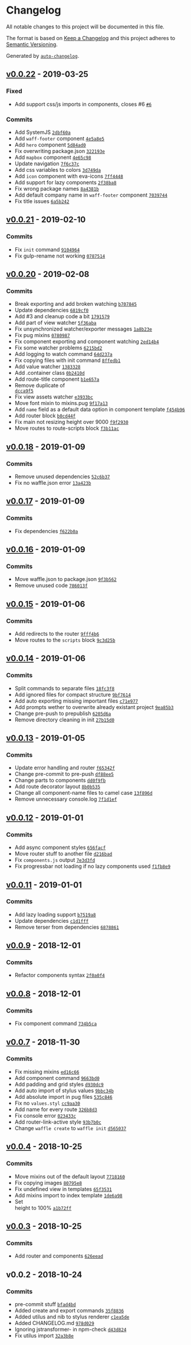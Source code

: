 # Changelog

All notable changes to this project will be documented in this file.

The format is based on [Keep a Changelog](http://keepachangelog.com/en/1.0.0/)
and this project adheres to [Semantic Versioning](http://semver.org/spec/v2.0.0.html).

Generated by [`auto-changelog`](https://github.com/CookPete/auto-changelog).

## [v0.0.22](https://github.com/wvffle/static-waffle/compare/v0.0.21...v0.0.22) - 2019-03-25

### Fixed

- Add support css/js imports in components, closes #6 [`#6`](https://github.com/wvffle/static-waffle/issues/6)

### Commits

- Add SystemJS [`2dbf60a`](https://github.com/wvffle/static-waffle/commit/2dbf60a26276b66a7f42cf81525f3019e8deb817)
- Add `waff-footer` component [`4e5a8e5`](https://github.com/wvffle/static-waffle/commit/4e5a8e51364be1e2e8026b3317f4c503ddac7d11)
- Add `hero` component [`5d84ad0`](https://github.com/wvffle/static-waffle/commit/5d84ad015fbe33ce9e60862154f52403ba7c1360)
- Fix overwriting package.json [`322193e`](https://github.com/wvffle/static-waffle/commit/322193e11f27f4d9b719c02c175b2dca6698e4af)
- Add `mapbox` component [`4e65c98`](https://github.com/wvffle/static-waffle/commit/4e65c98e9a86c895d974547d5a6878049ed947f2)
- Update navigation [`7f6c37c`](https://github.com/wvffle/static-waffle/commit/7f6c37c1df7cab94d86db921f4913dc19cf6dad2)
- Add css variables to colors [`3d749da`](https://github.com/wvffle/static-waffle/commit/3d749da41ac82d78ecb7c4fbb6747c62dd3a7b0c)
- Add `icon` component with eva-icons [`7ff4448`](https://github.com/wvffle/static-waffle/commit/7ff444855057bf4e21803737a7a84f80b59a8751)
- Add support for lazy components [`2f38ba8`](https://github.com/wvffle/static-waffle/commit/2f38ba84ef2b87b6bf216c22edda4129d8cb2621)
- Fix wrong package names [`8a4381b`](https://github.com/wvffle/static-waffle/commit/8a4381b6dcde68d405eada54ca7c1289a42943ea)
- Add default company name in `waff-footer` component [`7039744`](https://github.com/wvffle/static-waffle/commit/7039744873e672081dc8c0af6d9832381c70c395)
- Fix title issues [`6a5b242`](https://github.com/wvffle/static-waffle/commit/6a5b2422b7a18fc19bcde242da94c3a0551a1c49)

## [v0.0.21](https://github.com/wvffle/static-waffle/compare/v0.0.20...v0.0.21) - 2019-02-10

### Commits

- Fix `init` command [`9104964`](https://github.com/wvffle/static-waffle/commit/91049648c98eb14ea05ea208065adb43f7106232)
- Fix gulp-rename not working [`0787514`](https://github.com/wvffle/static-waffle/commit/0787514783001dffa26b38505f0f44ba1530db27)

## [v0.0.20](https://github.com/wvffle/static-waffle/compare/v0.0.18...v0.0.20) - 2019-02-08

### Commits

- Break exporting and add broken watching [`b707845`](https://github.com/wvffle/static-waffle/commit/b7078457fe1dd88b4c81d051b9ba3c5cf1c574b2)
- Update dependencies [`6819cf0`](https://github.com/wvffle/static-waffle/commit/6819cf0055eb2211d491dcf235be20b109f80f4d)
- Add #3 and cleanup code a bit [`1791579`](https://github.com/wvffle/static-waffle/commit/1791579862034d7e3f881b7c59940e6b75f79372)
- Add part of view watcher [`5f36aba`](https://github.com/wvffle/static-waffle/commit/5f36abaf8424e4b43347f4d81a390ab0bf96c447)
- Fix unsynchronized watcher/exporter messages [`1a8b23e`](https://github.com/wvffle/static-waffle/commit/1a8b23effb8bfaa270d4abcbe425ee9a7c040583)
- Fix pug mixins [`0780987`](https://github.com/wvffle/static-waffle/commit/07809873bff7f01b2707649c802a3f2c38b22e28)
- Fix component exporting and component watching [`2ed14b4`](https://github.com/wvffle/static-waffle/commit/2ed14b4dc20f73f7979675da766923ee39d632b2)
- Fix some watcher problems [`6215bd2`](https://github.com/wvffle/static-waffle/commit/6215bd265a81ca9bed5a5d2ca1942580e233a3ef)
- Add logging to watch command [`64d237a`](https://github.com/wvffle/static-waffle/commit/64d237a35eb61211c5d0dda2c704c909f64afe21)
- Fix copying files with init command [`8ffedb1`](https://github.com/wvffle/static-waffle/commit/8ffedb11bab1d94ff199fcaf7ee004429ad0a0c4)
- Add value watcher [`1383328`](https://github.com/wvffle/static-waffle/commit/13833283c12e178ae3a485c2f1a90d8e6db70393)
- Add .container class [`0b2410d`](https://github.com/wvffle/static-waffle/commit/0b2410d5a6ea195860e0c3fe11a75d5cefba8710)
- Add route-title component [`b1e657a`](https://github.com/wvffle/static-waffle/commit/b1e657ad6d44c0b3500ec0e303c11fe6ad2943e6)
- Remove duplicate of <main> [`dcca9f5`](https://github.com/wvffle/static-waffle/commit/dcca9f52dd8ab684e2e60f96632faef0a6258da4)
- Fix view assets watcher [`e3933bc`](https://github.com/wvffle/static-waffle/commit/e3933bcaa32f57fd9a30d98cdde22550d1cea1c9)
- Move font mixin to mixins.pug [`9f17a13`](https://github.com/wvffle/static-waffle/commit/9f17a130e73de4047552b789909973a6b8cac80a)
- Add `name` field as a default data option in component template [`f454b96`](https://github.com/wvffle/static-waffle/commit/f454b968237024982cb7398c3c76291a8080fc72)
- Add router block [`b0cd44f`](https://github.com/wvffle/static-waffle/commit/b0cd44f0b259808f825140d0c96a8726542938fd)
- Fix main not resizing height over 9000 [`f9f2930`](https://github.com/wvffle/static-waffle/commit/f9f293087bd6eb5d5251b0a89592d84cc04e93d7)
- Move routes to route-scripts block [`f3b11ac`](https://github.com/wvffle/static-waffle/commit/f3b11acbc2b8936b92415adf2daede08163f18bf)

## [v0.0.18](https://github.com/wvffle/static-waffle/compare/v0.0.17...v0.0.18) - 2019-01-09

### Commits

- Remove unused dependencies [`52c6b37`](https://github.com/wvffle/static-waffle/commit/52c6b379cfa1b45cb31265636f61070e415da08a)
- Fix no waffle.json error [`13a423b`](https://github.com/wvffle/static-waffle/commit/13a423bb3156cb64cbe46aa3dc716c3a24b509d7)

## [v0.0.17](https://github.com/wvffle/static-waffle/compare/v0.0.16...v0.0.17) - 2019-01-09

### Commits

- Fix dependencies [`f622b0a`](https://github.com/wvffle/static-waffle/commit/f622b0aa140ba2f11dc12b1bed961a79233fd891)

## [v0.0.16](https://github.com/wvffle/static-waffle/compare/v0.0.15...v0.0.16) - 2019-01-09

### Commits

- Move waffle.json to package.json [`9f3b562`](https://github.com/wvffle/static-waffle/commit/9f3b562287efdca9e290b5e5a59d7ba2bcf6df5e)
- Remove unused code [`786013f`](https://github.com/wvffle/static-waffle/commit/786013f38a860be83c09e60e42d40bc1db06ae6f)

## [v0.0.15](https://github.com/wvffle/static-waffle/compare/v0.0.14...v0.0.15) - 2019-01-06

### Commits

- Add redirects to the router [`9fff4b6`](https://github.com/wvffle/static-waffle/commit/9fff4b61bd8f847dab67adf0bffee6809d89e5b3)
- Move routes to the `scripts` block [`9c3d25b`](https://github.com/wvffle/static-waffle/commit/9c3d25b7286f841eef877dcb8e7840b7688cee29)

## [v0.0.14](https://github.com/wvffle/static-waffle/compare/v0.0.13...v0.0.14) - 2019-01-06

### Commits

- Split commands to separate files [`18fc3f8`](https://github.com/wvffle/static-waffle/commit/18fc3f84341addbaf32f31bae2216023a0fa37bf)
- Add ignored files for compact structure [`9bf7614`](https://github.com/wvffle/static-waffle/commit/9bf7614f6c891aec2145c3734912bf9935726bc3)
- Add auto exporting missing important files [`c71e977`](https://github.com/wvffle/static-waffle/commit/c71e9774aa2384bcba04c39a2791b1fcd3b05822)
- Add prompts wether to overwrite already existant project [`9ea85b3`](https://github.com/wvffle/static-waffle/commit/9ea85b3529de43ad0869abfe49ac8edaee1f52e2)
- Change pre-push to prepublish [`6205d6a`](https://github.com/wvffle/static-waffle/commit/6205d6a687b5b7aa515328cdc3798e82df0efc0f)
- Remove directory cleaning in init [`27b15d0`](https://github.com/wvffle/static-waffle/commit/27b15d05ffb8fb8c0f75203aa1103eaeb9c34085)

## [v0.0.13](https://github.com/wvffle/static-waffle/compare/v0.0.12...v0.0.13) - 2019-01-05

### Commits

- Update error handling and router [`f65342f`](https://github.com/wvffle/static-waffle/commit/f65342fb7d2810ec84d2d1e58c615a72c0c5779f)
- Change pre-commit to pre-push [`df88ee5`](https://github.com/wvffle/static-waffle/commit/df88ee5e068b6535049e845703b0ce41217ea521)
- Change parts to components [`dd0f9fb`](https://github.com/wvffle/static-waffle/commit/dd0f9fbfedb46a2cbd014224d47b9185981630cf)
- Add route decorator layout [`8b0b535`](https://github.com/wvffle/static-waffle/commit/8b0b5359168b231c9eb86d3d1b06f1d311947782)
- Change all component-name files to camel case [`13f896d`](https://github.com/wvffle/static-waffle/commit/13f896df0f9a46fbe5c9d97f8853577c2b5cd7c3)
- Remove unnecessary console.log [`7f1d1ef`](https://github.com/wvffle/static-waffle/commit/7f1d1ef6f8411288a6f5deeb421f02ff4c21dd59)

## [v0.0.12](https://github.com/wvffle/static-waffle/compare/v0.0.11...v0.0.12) - 2019-01-01

### Commits

- Add async component styles [`656facf`](https://github.com/wvffle/static-waffle/commit/656facf1dce5280cd0605df2e20478a57fa4b4fa)
- Move router stuff to another file [`d216bad`](https://github.com/wvffle/static-waffle/commit/d216bad78eb81527158fcf823c6def095942d111)
- Fix `components.js` output [`7e3d3fd`](https://github.com/wvffle/static-waffle/commit/7e3d3fdbecf1679cd2da62d60ab50d4b9e966923)
- Fix progressbar not loading if no lazy components used [`f1fb8e9`](https://github.com/wvffle/static-waffle/commit/f1fb8e9811cce49fb6c48ddf0edf927c0bda62ad)

## [v0.0.11](https://github.com/wvffle/static-waffle/compare/v0.0.9...v0.0.11) - 2019-01-01

### Commits

- Add lazy loading support [`b7519a8`](https://github.com/wvffle/static-waffle/commit/b7519a82c3d7d75dcc638939a8bc3d2ead3ced28)
- Update dependencies [`c1d1fff`](https://github.com/wvffle/static-waffle/commit/c1d1fff98aa9d064dadb5915349daeef0b821e8c)
- Remove terser from dependencies [`6878861`](https://github.com/wvffle/static-waffle/commit/687886105f197df63379dd1bd0e65b0c43256ee4)

## [v0.0.9](https://github.com/wvffle/static-waffle/compare/v0.0.8...v0.0.9) - 2018-12-01

### Commits

- Refactor components syntax [`2f0a0f4`](https://github.com/wvffle/static-waffle/commit/2f0a0f4b819dd3309f61558e29e9023a5b1d3f5b)

## [v0.0.8](https://github.com/wvffle/static-waffle/compare/v0.0.7...v0.0.8) - 2018-12-01

### Commits

- Fix component command [`734b5ca`](https://github.com/wvffle/static-waffle/commit/734b5caa89134e5380b430015180d1844b9bb0af)

## [v0.0.7](https://github.com/wvffle/static-waffle/compare/v0.0.4...v0.0.7) - 2018-11-30

### Commits

- Fix missing mixins [`ed16c66`](https://github.com/wvffle/static-waffle/commit/ed16c66c44192eb84dd79ed22c72cd2ffd4c2b91)
- Add component command [`9663bd0`](https://github.com/wvffle/static-waffle/commit/9663bd0f4a91c78314bcfaa575290c4249de4845)
- Add padding and grid styles [`d930dc9`](https://github.com/wvffle/static-waffle/commit/d930dc9447ba13b6c573219e3508dd41a90608a6)
- Add auto import of stylus values [`9bbc34b`](https://github.com/wvffle/static-waffle/commit/9bbc34b4b1fbd5f48cb6cd400c795aea79ff7e7b)
- Add absolute import in pug files [`535c846`](https://github.com/wvffle/static-waffle/commit/535c84668a13a5a7e73f8e2d820bfc173383dfd9)
- Fix no `values.styl` [`cc9aa30`](https://github.com/wvffle/static-waffle/commit/cc9aa30f4f11be1021f74f155b24a53664bf113c)
- Add name for every route [`326b8d3`](https://github.com/wvffle/static-waffle/commit/326b8d39e25f9fb704e2d8da26fc4b23b4b09deb)
- Fix console error [`023433c`](https://github.com/wvffle/static-waffle/commit/023433cef0c9d3a1e815f029236d6412aa11f3f7)
- Add router-link-active style [`93b7b0c`](https://github.com/wvffle/static-waffle/commit/93b7b0c39ebe1a2499adee96827ef01fb8f8d2d3)
- Change `waffle create` to `waffle init` [`d565037`](https://github.com/wvffle/static-waffle/commit/d5650373611ea2b7cf59421ef34e4d07e6c60315)

## [v0.0.4](https://github.com/wvffle/static-waffle/compare/v0.0.3...v0.0.4) - 2018-10-25

### Commits

- Move mixins out of the default layout [`7718160`](https://github.com/wvffle/static-waffle/commit/7718160a2cb02c73f2d85557d562d9d1ce35a26c)
- Fix copying images [`80795e8`](https://github.com/wvffle/static-waffle/commit/80795e8d37eafab37ba9d23266c9f77578aa7216)
- Fix undefined view in templates [`65f3531`](https://github.com/wvffle/static-waffle/commit/65f3531d80d60847ddaeee6983de9fedc07b5d1a)
- Add mixins import to index template [`1de6a98`](https://github.com/wvffle/static-waffle/commit/1de6a984497bb3e4597610fa631f643a40915646)
- Set <main> height to 100% [`a1b72ff`](https://github.com/wvffle/static-waffle/commit/a1b72ff4b64d8d1d0740834142d25039070871c5)

## [v0.0.3](https://github.com/wvffle/static-waffle/compare/v0.0.2...v0.0.3) - 2018-10-25

### Commits

- Add router and components [`626eead`](https://github.com/wvffle/static-waffle/commit/626eead234060f4fb5e5a386380680c584a28e43)

## v0.0.2 - 2018-10-24

### Commits

- pre-commit stuff [`bfad4bd`](https://github.com/wvffle/static-waffle/commit/bfad4bdbb1f18c4243802d9b51fa3d2abac2d4b7)
- Added create and export commands [`35f8836`](https://github.com/wvffle/static-waffle/commit/35f88360fa3e834b23b8e850deb7181a37da8637)
- Added utilus and nib to stylus renderer [`c1ea5de`](https://github.com/wvffle/static-waffle/commit/c1ea5def78fb3c6eabdd662cef334be08abfe8b5)
- Added CHANGELOG.md [`978d029`](https://github.com/wvffle/static-waffle/commit/978d0290bcf5f5a7bfbb5d6bdb2043d88a7a22ab)
- Ignoring jstransformer- in npm-check [`d43d824`](https://github.com/wvffle/static-waffle/commit/d43d82435c6dd5af0216d04bc15bbdcf6b9ff080)
- Fix utilus import [`32a3b8e`](https://github.com/wvffle/static-waffle/commit/32a3b8eef06b8343554f464f48fa99a15bf52128)
